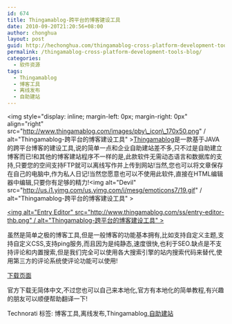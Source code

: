 ```yaml
---
id: 674
title: Thingamablog-跨平台的博客建设工具
date: 2010-09-20T21:20:56+08:00
author: chonghua
layout: post
guid: http://hechonghua.com/thingamablog-cross-platform-development-tools-blog/
permalink: /thingamablog-cross-platform-development-tools-blog/
categories:
  - 软件资源
tags:
  - Thingamablog
  - 博客工具
  - 离线发布
  - 自助建站
---
```

<img style="display: inline; margin-left: 0px; margin-right: 0px" align="right" src="http://www.thingamablog.com/images/pby\_icon\_170x50.png" / alt="Thingamablog-跨平台的博客建设工具" ><a href="http://www.thingamablog.com/#" target="_blank">Thingamablog</a>是一款基于JAVA的跨平台博客的建设工具,说的简单一点和企业自助建站差不多,只不过是自助建立博客而已!和其他的博客建站程序不一样的是,此款软件无需动态语言和数据库的支持,只要您的空间支持FTP就可以离线写作并上传到网站!当然,您也可以将文章保存在自己的电脑中,作为私人日记!当然您愿意也可以不使用此软件,直接在HTML编辑器中编辑,只要你有足够的精力!<img alt="Devil" src="http://us.i1.yimg.com/us.yimg.com/i/mesg/emoticons7/19.gif" / alt="Thingamablog-跨平台的博客建设工具" > <!--more-->

[<img alt="Entry Editor" src="http://www.thingamablog.com/ss/entry-editor-thb.png" / alt="Thingamablog-跨平台的博客建设工具" >](http://www.thingamablog.com/ss/entry-editor1.png) 

虽然是简单之极的博客工具,但是一般博客的功能基本拥有,比如支持自定义主题,支持自定义CSS,支持ping服务,而且因为是纯静态,速度很快,也利于SEO.缺点是不支持评论和内置搜索,但是我们完全可以使用各大搜索引擎的站内搜索代码来替代,使用第三方的评论系统使评论功能可以使用!</p> 

<a href="http://www.thingamablog.com/download.html" target="_blank">下载页面</a>

官方下载无简体中文,不过您也可以自己来本地化,官方有本地化的简单教程,有兴趣的朋友可以顺便帮助翻译一下!

<div style="padding-bottom: 0px; margin: 0px; padding-left: 0px; padding-right: 0px; display: inline; float: none; padding-top: 0px" id="scid:0767317B-992E-4b12-91E0-4F059A8CECA8:e8f67fc3-08f1-4aae-8daa-ce0f583f036d" class="wlWriterEditableSmartContent">
  Technorati 标签: 博客工具,离线发布,Thingamablog,<a href="http://technorati.com/tags/%e8%87%aa%e5%8a%a9%e5%bb%ba%e7%ab%99" rel="tag">自助建站</a>
</div>